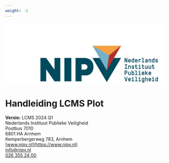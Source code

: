 ```yaml
---
weight: -2
---
```


![](images/lcms-plot-handleiding-1_1.jpg)
 
# Handleiding LCMS Plot 
 
**Versie:** LCMS 2024 Q1 <br>
Nederlands Instituut Publieke Veiligheid <br>
Postbus 7010 <br>
6801 HA  Arnhem <br>
Kemperbergerweg 783, Arnhem <br>
[www.nipv.nl](https://www.nipv.nl) <br>
[info@nipv.nl](mailto:info@nipv.nl) <br>
[026 355 24 00](tel:0263552400) <br>

